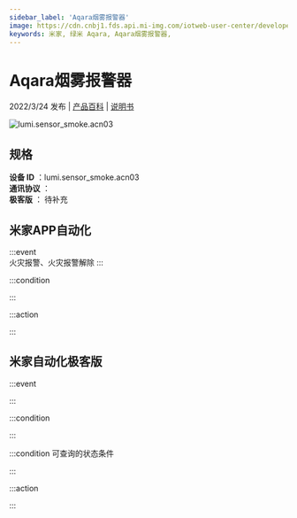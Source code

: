 ```yaml
---
sidebar_label: 'Aqara烟雾报警器'
image: https://cdn.cnbj1.fds.api.mi-img.com/iotweb-user-center/developer_1678871035358GeEMcNHM.png?GalaxyAccessKeyId=AKVGLQWBOVIRQ3XLEW&Expires=9223372036854775807&Signature=gWp8/krOEQ8KgLZ1sotcxNj+Sr8=
keywords: 米家, 绿米 Aqara, Aqara烟雾报警器, 
---
```

# Aqara烟雾报警器

2022/3/24 发布 | [产品百科](https://home.mi.com/webapp/content/baike/product/index.html?model=lumi.sensor_smoke.acn03/) | [说明书](https://home.mi.com/views/introduction.html?model=lumi.sensor_smoke.acn03&region=cn)

![lumi.sensor_smoke.acn03](https://cdn.cnbj1.fds.api.mi-img.com/iotweb-user-center/developer_1678871035358GeEMcNHM.png?GalaxyAccessKeyId=AKVGLQWBOVIRQ3XLEW&Expires=9223372036854775807&Signature=gWp8/krOEQ8KgLZ1sotcxNj+Sr8=)

## 规格  
> 
**设备 ID** ：lumi.sensor_smoke.acn03  
**通讯协议** ：  
**极客版**  ： 待补充 


## 米家APP自动化  

:::event  
火灾报警、火灾报警解除
:::

:::condition  

:::

:::action   

:::

## 米家自动化极客版  

:::event  

:::

:::condition  

:::

:::condition 可查询的状态条件  

:::

:::action  

:::

        
